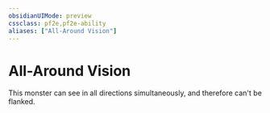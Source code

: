 ```yaml
---
obsidianUIMode: preview
cssclass: pf2e,pf2e-ability
aliases: ["All-Around Vision"]
---
```

# All-Around Vision

This monster can see in all directions simultaneously, and therefore can't be flanked.